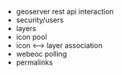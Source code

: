 - geoserver rest api interaction
- security/users
- layers
- icon pool
- icon <--> layer association
- webeoc polling
- permalinks
